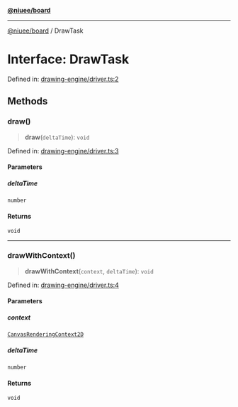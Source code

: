 [**@niuee/board**](../README.md)

***

[@niuee/board](../globals.md) / DrawTask

# Interface: DrawTask

Defined in: [drawing-engine/driver.ts:2](https://github.com/niuee/board/blob/a0a1179721d4f4b943b6a9bc156753ac9737e502/src/drawing-engine/driver.ts#L2)

## Methods

### draw()

> **draw**(`deltaTime`): `void`

Defined in: [drawing-engine/driver.ts:3](https://github.com/niuee/board/blob/a0a1179721d4f4b943b6a9bc156753ac9737e502/src/drawing-engine/driver.ts#L3)

#### Parameters

##### deltaTime

`number`

#### Returns

`void`

***

### drawWithContext()

> **drawWithContext**(`context`, `deltaTime`): `void`

Defined in: [drawing-engine/driver.ts:4](https://github.com/niuee/board/blob/a0a1179721d4f4b943b6a9bc156753ac9737e502/src/drawing-engine/driver.ts#L4)

#### Parameters

##### context

[`CanvasRenderingContext2D`](https://developer.mozilla.org/docs/Web/API/CanvasRenderingContext2D)

##### deltaTime

`number`

#### Returns

`void`
